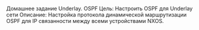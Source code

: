 Домашнее задание Underlay. OSPF
Цель: Настроить OSPF для Underlay сети
Описание: Настройка протокола динамической маршрутизации OSPF для IP связанности между всеми устройствами NXOS.

